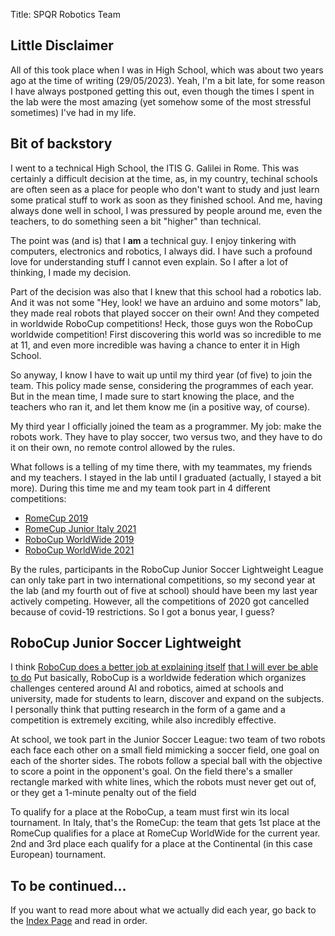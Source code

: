 Title: SPQR Robotics Team

## Little Disclaimer

All of this took place when I was in High School, which was about two years ago at the time of
writing (29/05/2023). Yeah, I'm a bit late, for some reason I have always postponed getting this
out, even though the times I spent in the lab were the most amazing (yet somehow some of the most
	stressful sometimes) I've had in my life.

## Bit of backstory
I went to a technical High School, the ITIS G. Galilei in Rome. This was certainly a difficult
decision at the time, as, in my country, techinal schools are often seen as a place for people who
don't want to study and just learn some pratical stuff to work as soon as they finished
school. And me, having always done well in school, I was pressured by people around me, even the
teachers, to do something seen a bit "higher" than technical.

The point was (and is) that I **am** a technical guy. I enjoy tinkering with computers,
electronics and robotics, I always did. I have such a profound love for understanding stuff I cannot
even explain. So I after a lot of thinking, I made my decision.

Part of the decision was also that I knew that this school had a robotics lab. And it was not some
"Hey, look! we have an arduino and some motors" lab, they made real robots that played soccer on
their own! And they competed in worldwide RoboCup competitions! Heck, those guys won the RoboCup
worldwide competition! First discovering this world was so incredible to me at 11, and even more
incredible was having a chance to enter it in High School.

So anyway, I know I have to wait up until my third year (of five) to join the team. This policy made
sense, considering the programmes of each year. But in the mean time, I made sure to start knowing
the place, and the teachers who ran it, and let them know me (in a positive way, of course).


My third year I officially joined the team as a programmer. My job: make the robots work. They have
to play soccer, two versus two, and they have to do it on their own, no remote control allowed by
the rules.

What follows is a telling of my time there, with my teammates, my friends and my teachers. I stayed
in the lab until I graduated (actually, I stayed a bit more). During this time me and my team took
part in 4 different competitions:

- <a href="/events/romecup2019.html">RomeCup 2019</a>
- <a href="/events/romecup-junior-2021.html">RomeCup Junior Italy 2021</a>
- <a href="/events/robocup2019.html">RoboCup WorldWide 2019</a>
- <a href="/events/robocup2021.html">RoboCup WorldWide 2021</a>

By the rules, participants in the RoboCup Junior Soccer Lightweight League can only take part in two international competitions, so my
second year at the lab (and my fourth out of five at school) should have been my last year actively
competing. However, all the competitions of 2020 got cancelled because of covid-19 restrictions. So
I got a bonus year, I guess?

## RoboCup Junior Soccer Lightweight

I think [RoboCup does a better job at explaining itself](!https://robocup.org/objective) [that I will ever be able to do](!https://robocup.org/a_brief_history_of_robocup)
Put basically, RoboCup is a worldwide federation which organizes challenges centered around AI and
robotics, aimed at schools and university, made for students to learn, discover and expand on the
subjects. I personally think that putting research in the form of a game and a competition is
extremely exciting, while also incredibly effective.

At school, we took part in the Junior Soccer League: two team of two robots each face each other on
a small field mimicking a soccer field, one goal on each of the shorter sides. The robots follow a
special ball with the objective to score a point in the opponent's goal.
On the field there's a smaller rectangle marked with white lines, which the robots must never get
out of, or they get a 1-minute penalty out of the field

To qualify for a place at the RoboCup, a team must first win its local tournament. In Italy, that's
the RomeCup: the team that gets 1st place at the RomeCup qualifies for a place at RomeCup WorldWide
for the current year. 2nd and 3rd place each qualify for a place at the Continental (in this case
	European) tournament.

## To be continued...

If you want to read more about what we actually did each year, go back to the <a
href="/projects/spqr/index.html">Index Page</a> and read in order.
